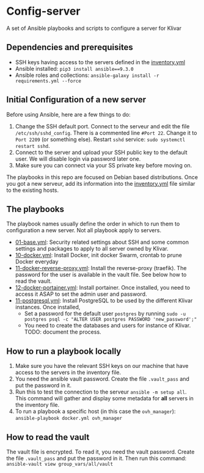 # Config-server

A set of Ansible playbooks and scripts to configure a server for Klivar

## Dependencies and prerequisites

- SSH keys having access to the servers defined in the [inventory.yml](./inventory.yml)
- Ansible installed: `pip3 install ansible==9.3.0`
- Ansible roles and collections: `ansible-galaxy install -r requirements.yml --force`

## Initial Configuration of a new server

Before using Ansible, here are a few things to do:

1. Change the SSH default port. Connect to the serveur and edit the file `/etc/ssh/sshd_config`. There is a commented
   line `#Port 22`. Change it to `Port 2209` (or something else). Restart `sshd` service: `sudo systemctl restart sshd`.
2. Connect to the server and upload your SSH public key to the default user. We will disable login via password later
   one.
3. Make sure you can connect via your SS private key before moving on.

The playbooks in this repo are focused on Debian based distributions. Once you got a new serveur, add its information
into the [inventory.yml](./inventory.yml) file similar to the existing hosts.

## The playbooks

The playbook names usually define the order in which to run them to configuration a new server. Not all playbook apply
to servers.

- [01-base.yml](01-base.yml): Security related settings about SSH and some common settings and packages to apply to all
  server owned by Klivar.
- [10-docker.yml](10-docker.yml): Install Docker, init docker Swarm, crontab to prune Docker everyday
- [11-docker-reverse-proxy.yml](11-docker-reverse-proxy.yml): Install the reverse-proxy (traefik). The password for the
  user is available in the vault file. See below how to read the vault.
- [12-docker-portainer.yml](12-docker-portainer.yml): Install portainer. Once installed, you need to access it ASAP to
  set the admin user and password.
- [11-postgresql.yml](11-postgresql.yml): Install PostgreSQL to be used by the different Klivar instances. Once
  installed,
    - Set a password for the default user `postgres` by
      running `sudo -u postgres psql -c "ALTER USER postgres PASSWORD 'new_password';"`
    - You need to create the databases and users for instance of Klivar. TODO: document the process.

## How to run a playbook locally

1. Make sure you have the relevant SSH keys on our machine that have access to the servers in the inventory file.
2. You need the ansible vault password. Create the file `.vault_pass` and put the password in it.
3. Run this to test the connection to the serveur `ansible -m setup all`. This command will gather and display some
   metadata for **all**  servers in the inventory file.
4. To run a playbook a specific host (in this case the `ovh_manager`): `ansible-playbook docker.yml ovh_manager`

## How to read the vault

The vault file is encrypted. To read it, you need the vault password. Create the file `.vault_pass` and put the password
in it. Then run this command: `ansible-vault view group_vars/all/vault`
